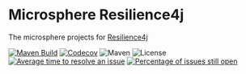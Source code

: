 # Microsphere Resilience4j

The microsphere projects for [Resilience4j](https://github.com/resilience4j/resilience4j)

[![Maven Build](https://github.com/microsphere-projects/microsphere-resilience4j/actions/workflows/maven-build.yml/badge.svg)](https://github.com/microsphere-projects/microsphere-resilience4j/actions/workflows/maven-build.yml)
[![Codecov](https://codecov.io/gh/microsphere-projects/microsphere-resilience4j/branch/main/graph/badge.svg)](https://app.codecov.io/gh/microsphere-projects/microsphere-resilience4j)
![Maven](https://img.shields.io/maven-central/v/io.github.microsphere-projects/microsphere-resilience4j.svg)
![License](https://img.shields.io/github/license/microsphere-projects/microsphere-resilience4j.svg)
[![Average time to resolve an issue](http://isitmaintained.com/badge/resolution/microsphere-projects/microsphere-resilience4j.svg)](http://isitmaintained.com/project/microsphere-projects/microsphere-resilience4j "Average time to resolve an issue")
[![Percentage of issues still open](http://isitmaintained.com/badge/open/microsphere-projects/microsphere-resilience4j.svg)](http://isitmaintained.com/project/microsphere-projects/microsphere-resilience4j "Percentage of issues still open")

